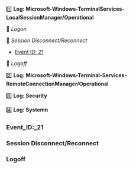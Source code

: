 :one: **Log: Microsoft-Windows-TerminalServices-LocalSessionManager/Operational** 

  :link: *Logon*
 
  :link: *Session Disconnect/Reconnect*
  - [Event ID: 21](###Event_ID:_21)

  :link: *Logoff* 


:two: **Log: Microsoft-Windows-Terminal-Services-RemoteConnectionManager/Operational**

:three: **Log: Security**

:four: **Log: Systemn**

  

### Event_ID:_21



### Session Disconnect/Reconnect



### Logoff

